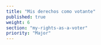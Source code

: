 ```yaml
---
title: "Mis derechos como votante"
published: true
weight: 6
section: "my-rights-as-a-voter"
priority: "Major"
---
```

